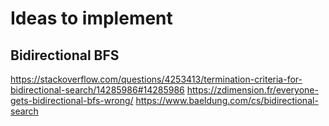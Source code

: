 # Ideas to implement
## Bidirectional BFS
https://stackoverflow.com/questions/4253413/termination-criteria-for-bidirectional-search/14285986#14285986
https://zdimension.fr/everyone-gets-bidirectional-bfs-wrong/
https://www.baeldung.com/cs/bidirectional-search